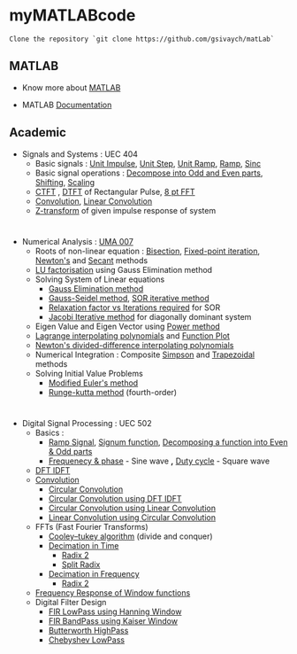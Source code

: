 # myMATLABcode

	Clone the repository `git clone https://github.com/gsivaych/matLab`

## MATLAB

- Know more about [MATLAB](https://www.mathworks.com/products/matlab.html)

- MATLAB [Documentation](https://www.mathworks.com/help/matlab/)

## Academic
* Signals and Systems : UEC 404
	* Basic signals : [Unit Impulse](signalsAndSystem/unitImpulse.m), [Unit Step](signalsAndSystem/unitStep.m),
		[Unit Ramp](signalsAndSystem/unitRamp.m), [Ramp](signalsAndSystem/rampFunction.m), 
		[Sinc](signalsAndSystem/sincFunction.m)
	* Basic signal operations : [Decompose into Odd and Even parts](signalsAndSystem/decomposeFunction), 
		[Shifting](signalsAndSystem/shifting.m), [Scaling](signalsAndSystem/scaling.m)
	* [CTFT](/signalsAndSystem/CTFT.m) , [DTFT](signalsAndSystem/DTFT.m) of Rectangular Pulse, 
		[8 pt FFT](signalsAndSystem/fft_divideAndConquer.m)
	* [Convolution](signalsAndSystem/convolution.m), [Linear Convolution](linearConvolution.m)
	* [Z-transform](/signalsAndSystem/ztrans2.m) of given impulse response of system
#
* Numerical Analysis  : [UMA 007](https://sites.google.com/site/nummaths/)
	* Roots of non-linear equation : [Bisection](numericalAnalysis/bisectionMethod.m),
		[Fixed-point iteration](numericalAnalysis/fixedPointMethod.m),
		[Newton's](numericalAnalysis/newtonsMethod.m) and 
		[Secant](numericalAnalysis/secantMethod.m) methods
	* [LU factorisation](numericalAnalysis/LUfactorisation.m) using Gauss Elimination method
	* Solving System of Linear equations
		* [Gauss Elimination method](numericalAnalysis/gaussianElimination.m)
		* [Gauss-Seidel method](numericalAnalysis/gaussSeidel.m), [SOR iterative method](numericalAnalysis/SORmethod.m)
		* [Relaxation factor vs Iterations required](numericalAnalysis/relaxationFactor.m) for SOR
		* [Jacobi Iterative method](numericalAnalysis/jacobiMethod.m) for diagonally dominant system
	* Eigen Value and Eigen Vector using [Power method](numericalAnalysis/powerMethod.m)
	* [Lagrange interpolating polynomials](numericalAnalysis/lagrangeInterpolation.m) 
		and [Function Plot](numericalAnalysis/lagrangeInterpolation2.m)
	* [Newton's divided-difference interpolating polynomials](numericalAnalysis/newtonsDividedDifference.m)
	* Numerical Integration : Composite [Simpson](numericalAnalysis/compositeSimpson.m)
		and [Trapezoidal](numericalAnalysis/compositeTrapezoidal.m) methods
	* Solving Initial Value Problems
		* [Modified Euler's method](numericalAnalysis/modifiedEulersMethod.m)
		* [Runge-kutta method](numericalAnalysis/rungeKuttaMethod.m) (fourth-order)
#
* Digital Signal Processing : UEC 502
	* Basics : 
		* [Ramp Signal](dsp/ramp.m), [Signum function](dsp/signum.m),
			[Decomposing a function into Even & Odd parts](dsp/decomposeFunction.m) 
		* [Frequenecy & phase](dsp/sineWave.m) - Sine wave **,** [Duty cycle](dsp/squareWave.m) - Square wave
	* [DFT IDFT](dsp/dft_IDFT.m)
	* [Convolution](dsp/convolution.m)
		* [Circular Convolution](dsp/circularConv.m)
		* [Circular Convolution using DFT IDFT](dsp/circularConv_using_dftIDFT.m)
		* [Circular Convolution using Linear Convolution](dsp/circularConv_using_linearConv.m)
		* [Linear Convolution using Circular Convolution](dsp/linearConv_using_circularConv.m)
	* FFTs (Fast Fourier Transforms)
		* [Cooley–tukey algorithm](dsp/fft_divideAndConquer.m) (divide and conquer)
		* [Decimation in Time](dsp/fft_dit.m)
			* [Radix 2](dsp/fft_radix2_dit.m)
			* [Split Radix](dsp/fft_splitRadix.m)
		* [Decimation in Frequency](dsp/fft_dif.m)
			* [Radix 2](dsp/fft_radix2_dif.m)
	* [Frequency Response of Window functions](dsp/windowResponses.m)
	* Digital Filter Design
		* [FIR LowPass using Hanning Window](dsp/FIR_lowpass_Windowing.m)
		* [FIR BandPass using Kaiser Window](dsp/FIR_bandpass_Kaiser.m)
		* [Butterworth HighPass](dsp/FIR_highpass_Butterworth.m)
		* [Chebyshev LowPass](dsp/FIR_lowpass_Chebyshev.m)
